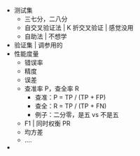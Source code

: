 
+ 测试集
	+ 三七分，二八分
	+ 自交叉验证法 | K 折交叉验证 | 感觉没用
	+ 自助法 | 不想学
+ 验证集 | 调参用的
+ 性能度量
	+ 错误率
	+ 精度
	+ 误差
	+ 查准率 P，查全率 R
		+ 查准：P = TP / (TP + FP)
		+ 查全：R = TP / (TP + FN)
		+ 例子：二分零，是五 vs 不是五
	+ F1 | 同时权衡 PR
	+ 均方差
	+ ....
+ 
